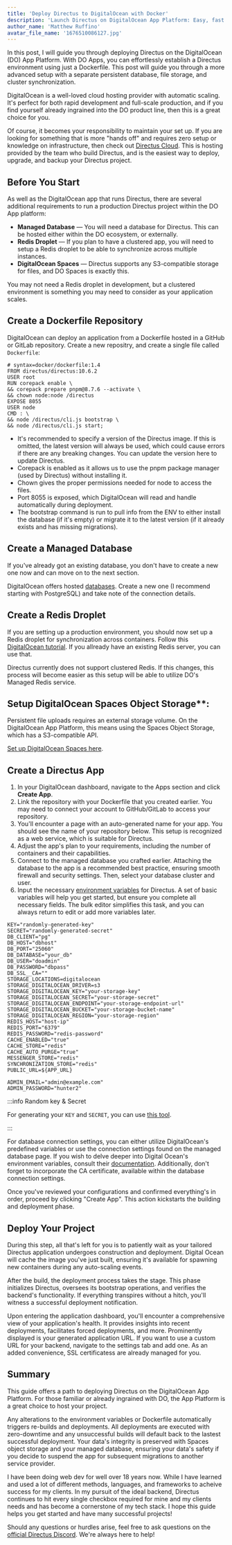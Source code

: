 ```yaml
---
title: 'Deploy Directus to DigitalOcean with Docker'
description: 'Launch Directus on DigitalOcean App Platform: Easy, fast deployment for efficient data management in the cloud'
author_name: 'Matthew Ruffino'
avatar_file_name: '1676510086127.jpg'
---
```


In this post, I will guide you through deploying Directus on the DigitalOcean (DO) App Platform. With DO Apps, you can effortlessly establish a Directus environment using just a Dockerfile. This post will guide you through a more advanced setup with a separate persistent database, file storage, and cluster synchronization. 

DigitalOcean is a well-loved cloud hosting provider with automatic scaling. It's perfect for both rapid development and full-scale production, and if you find yourself already ingrained into the DO product line, then this is a great choice for you.

Of course, it becomes your responsibility to maintain your set up. If you are looking for something that is more "hands off" and requires zero setup or knowledge on infrastructure, then check out [Directus Cloud](https://directus.io/pricing/cloud). This is hosting provided by the team who build Directus, and is the easiest way to deploy, upgrade, and backup your Directus project.
  

## Before You Start

As well as the DigitalOcean app that runs Directus, there are several additional requirements to run a production Directus project within the DO App platform:

- **Managed Database** — You will need a database for Directus. This can be hosted either within the DO ecosystem, or externally.
- **Redis Droplet** — If you plan to have a clustered app, you will need to setup a Redis droplet to be able to synchronize across multiple instances.
- **DigitalOcean Spaces** — Directus supports any S3-compatible storage for files, and DO Spaces is exactly this.

You may not need a Redis droplet in development, but a clustered environment is something you may need to consider as your application scales.

## Create a Dockerfile Repository

DigitalOcean can deploy an application from a Dockerfile hosted in a GitHub or GitLab repository. Create a new repositry, and create a single file called `Dockerfile`:

```
# syntax=docker/dockerfile:1.4
FROM directus/directus:10.6.2
USER root
RUN corepack enable \
&& corepack prepare pnpm@8.7.6 --activate \
&& chown node:node /directus
EXPOSE 8055
USER node
CMD : \
&& node /directus/cli.js bootstrap \
&& node /directus/cli.js start;
```

- It's recommended to specify a version of the Directus image. If this is omitted, the latest version will always be used, which could cause errors if there are any breaking changes. You can update the version here to update Directus.
- Corepack is enabled as it allows us to use the pnpm package manager (used by Directus) without installing it.
- Chown gives the proper permissions needed for node to access the files.
- Port 8055 is exposed, which DigitalOcean will read and handle automatically during deployment. 
- The bootstrap command is run to pull info from the ENV to either install the database (if it's empty) or migrate it to the latest version (if it already exists and has missing migrations).

## Create a Managed Database

If you've already got an existing database, you don't have to create a new one now and can move on to the next section. 

DigitalOcean offers hosted [databases](https://cloud.digitalocean.com/databases). Create a new one (I recommend starting with PostgreSQL) and take note of the connection details.

## Create a Redis Droplet

If you are setting up a production environment, you should now set up a Redis droplet for synchronization across containers. Follow this [DigitalOcean tutorial](https://www.digitalocean.com/community/tutorials/how-to-install-and-secure-redis-on-ubuntu-20-04). If you allready have an existing Redis server, you can use that.

Directus currently does not support clustered Redis. If this changes, this process will become easier as this setup will be able to utilize DO's Managed Redis service.

## Setup DigitalOcean Spaces Object Storage**:

Persistent file uploads requires an external storage volume. On the DigitalOcean App Platform, this means using the Spaces Object Storage, which has a S3-compatible API. 

[Set up DigitalOcean Spaces here](https://cloud.digitalocean.com/spaces).

## Create a Directus App

1. In your DigitalOcean dashboard, navigate to the Apps section and click **Create App**.
2. Link the repository with your Dockerfile that you created earlier. You may need to connect your account to GitHub/GitLab to access your repository.
3. You'll encounter a page with an auto-generated name for your app. You should see the name of your repository below. This setup is recognized as a web service, which is suitable for Directus.
4. Adjust the app's plan to your requirements, including the number of containers and their capabilities. 
5. Connect to the managed database you crafted earlier. Attaching the database to the app is a recommended best practice, ensuring smooth firewall and security settings. Then, select your database cluster and user.
6. Input the necessary [environment variables](https://docs.directus.io/self-hosted/config-options.html) for Directus. A set of basic variables will help you get started, but ensure you complete all necessary fields. The bulk editor simplifies this task, and you can always return to edit or add more variables later.

```
KEY="randomly-generated-key"
SECRET="randomly-generated-secret"
DB_CLIENT="pg"
DB_HOST="dbhost"  
DB_PORT="25060" 
DB_DATABASE="your_db"
DB_USER="doadmin"
DB_PASSWORD="dbpass"
DB_SSL__CA=""
STORAGE_LOCATIONS=digitalocean
STORAGE_DIGITALOCEAN_DRIVER=s3
STORAGE_DIGITALOCEAN_KEY="your-storage-key"
STORAGE_DIGITALOCEAN_SECRET="your-storage-secret"
STORAGE_DIGITALOCEAN_ENDPOINT="your-storage-endpoint-url"
STORAGE_DIGITALOCEAN_BUCKET="your-storage-bucket-name"
STORAGE_DIGITALOCEAN_REGION="your-storage-region"
REDIS_HOST="host-ip"
REDIS_PORT="6379"
REDIS_PASSWORD="redis-password"
CACHE_ENABLED="true"
CACHE_STORE="redis"
CACHE_AUTO_PURGE="true"
MESSENGER_STORE="redis"
SYNCHRONIZATION_STORE="redis"
PUBLIC_URL=${APP_URL}

ADMIN_EMAIL="admin@example.com"
ADMIN_PASSWORD="hunter2"
```

:::info Random key & Secret

For generating your `KEY` and `SECRET`, you can use [this tool](https://generate-secret.vercel.app/32).

:::

For database connection settings, you can either utilize DigitalOcean's predefined variables or use the connection settings found on the managed database page. If you wish to delve deeper into Digital Ocean's environment variables, consult their [documentation](https://docs.digitalocean.com/products/app-platform/how-to/use-environment-variables/). Additionally, don't forget to incorporate the CA certificate, available within the database connection settings.

Once you've reviewed your configurations and confirmed everything's in order, proceed by clicking "Create App". This action kickstarts the building and deployment phase.

## Deploy Your Project

During this step, all that's left for you is to patiently wait as your tailored Directus application undergoes construction and deployment. Digital Ocean will cache the image you've just built, ensuring it's available for spawning new containers during any auto-scaling events.  

After the build, the deployment process takes the stage. This phase initializes Directus, oversees its bootstrap operations, and verifies the backend's functionality. If everything transpires without a hitch, you'll witness a successful deployment notification.

Upon entering the application dashboard, you'll encounter a comprehensive view of your application's health. It provides insights into recent deployments, facilitates forced deployments, and more. Prominently displayed is your generated application URL. If you want to use a custom URL for your backend, navigate to the settings tab and add one. As an added convenience, SSL certificatess are already managed for you.

## Summary

This guide offers a path to deploying Directus on the DigitalOcean App Platform. For those familiar or already ingrained with DO, the App Platform is a great choice to host your project.

Any alterations to the environment variables or Dockerfile automatically triggers re-builds and deployments. All deployments are executed with zero-downtime and any unsuccessful builds will default back to the lastest successful deployment. Your data's integrity is preserved with Spaces object storage and your managed database, ensuring your data's safety if you decide to suspend the app for subsequent migrations to another service provider.

I have been doing web dev for well over 18 years now. While I have learned and used a lot of different methods, languages, and frameworks to acheive success for my clients. In my pursuit of the ideal backend, Directus continues to hit every single checkbox required for mine and my clients needs and has become a cornerstone of my tech stack. I hope this guide helps you get started and have many successful projects!

Should any questions or hurdles arise, feel free to ask questions on the [official Directus Discord](https://directus.chat). We're always here to help!
